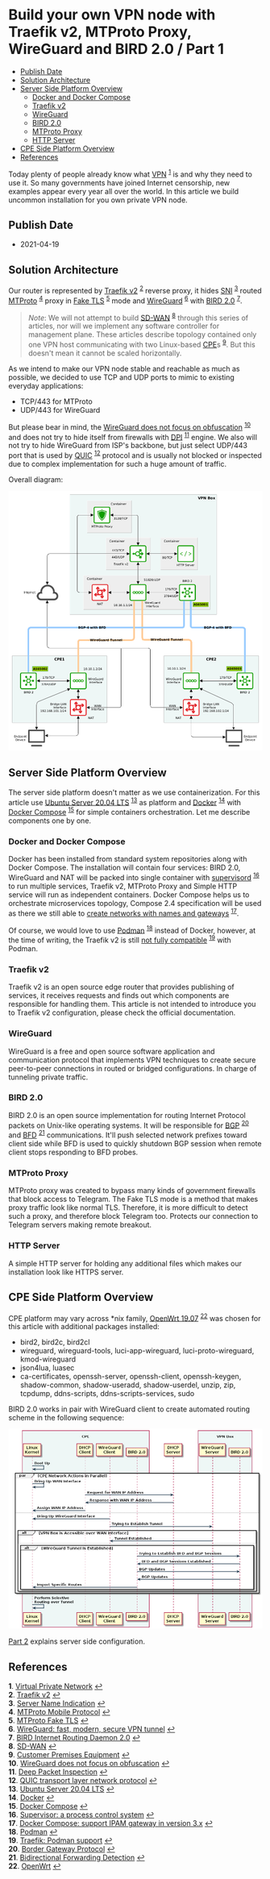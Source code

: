 # Build your own VPN node with Traefik v2, MTProto Proxy, WireGuard and BIRD 2.0 / Part 1

- [Publish Date](#publish-date)
- [Solution Architecture](#solution-architecture)
- [Server Side Platform Overview](#server-side-platform-overview)
  * [Docker and Docker Compose](#docker-and-docker-compose)
  * [Traefik v2](#traefik-v2)
  * [WireGuard](#wireguard)
  * [BIRD 2.0](#bird-20)
  * [MTProto Proxy](#mtproto-proxy)
  * [HTTP Server](#http-server)
- [CPE Side Platform Overview](#cpe-side-platform-overview)
- [References](#references)


Today plenty of people already know what [VPN](https://en.wikipedia.org/wiki/Virtual_private_network) <sup id="a1">[1](#f1)</sup> is and why they need to use it. So many governments have joined Internet censorship, new examples appear every year all over the world. In this article we build uncommon installation for you own private VPN node.

## Publish Date
* 2021-04-19

## Solution Architecture
Our router is represented by [Traefik v2](https://doc.traefik.io/traefik/) <sup id="a2">[2](#f2)</sup> reverse proxy, it hides [SNI](https://en.wikipedia.org/wiki/Server_Name_Indication) <sup id="a3">[3](#f3)</sup> routed [MTProto](https://core.telegram.org/mtproto) <sup id="a4">[4](#f4)</sup> proxy in [Fake TLS](https://geekbrit.org/content/22070) <sup id="a5">[5](#f5)</sup> mode and [WireGuard](https://www.wireguard.com/) <sup id="a6">[6](#f6)</sup> with [BIRD 2.0](https://bird.network.cz/) <sup id="a7">[7](#f7)</sup>.

> *Note*: We will not attempt to build [SD-WAN](https://en.wikipedia.org/wiki/SD-WAN) <sup id="a8">[8](#f8)</sup> through this series of articles, nor will we implement any software controller for management plane. These articles describe topology contained only one VPN host communicating with two Linux-based [CPE](https://en.wikipedia.org/wiki/Customer-premises_equipment)s <sup id="a9">[9](#f9)</sup>. But this doesn't mean it cannot be scaled horizontally.

As we intend to make our VPN node stable and reachable as much as possible, we decided to use TCP and UDP ports to mimic to existing everyday applications:
* TCP/443 for MTProto
* UDP/443 for WireGuard

But please bear in mind, the [WireGuard does not focus on obfuscation](https://www.WireGuard.com/known-limitations/#deep-packet-inspection) <sup id="a10">[10](#f10)</sup> and does not try to hide itself from firewalls with [DPI](https://en.wikipedia.org/wiki/Deep_packet_inspection) <sup id="a11">[11](#f11)</sup> engine. We also will not try to hide WireGuard from ISP's backbone, but just select UDP/443 port that is used by [QUIC](https://en.wikipedia.org/wiki/QUIC) <sup id="a12">[12](#f12)</sup> protocol and is usually not blocked or inspected due to complex implementation for such a huge amount of traffic.

Overall diagram:

![Solution Architecture](vpn-node-on-your-own-1.png)

## Server Side Platform Overview
The server side platform doesn't matter as we use containerization. For this article use [Ubuntu Server 20.04 LTS](https://releases.ubuntu.com/20.04/) <sup id="a13">[13](#f13)</sup> as platform and [Docker](https://www.docker.com/) <sup id="a14">[14](#f14)</sup> with [Docker Compose](https://docs.docker.com/compose/) <sup id="a15">[15](#f15)</sup> for simple containers orchestration. Let me describe components one by one.

### Docker and Docker Compose
Docker has been installed from standard system repositories along with Docker Compose. The installation will contain four services: BIRD 2.0, WireGuard and NAT will be packed into single container with [supervisord](http://supervisord.org/) <sup id="a16">[16](#f16)</sup> to run multiple services, Traefik v2, MTProto Proxy and Simple HTTP service will run as independent containers. Docker Compose helps us to orchestrate microservices topology, Compose 2.4 specification will be used as there we still able to [create networks with names and gateways](https://github.com/docker/compose/issues/6569) <sup id="a17">[17](#f17)</sup>.

Of course, we would love to use [Podman](https://podman.io/) <sup id="a18">[18](#f18)</sup> instead of Docker, however, at the time of writing, the Traefik v2 is still [not fully compatible](https://github.com/traefik/traefik/issues/5730) <sup id="a19">[19](#f19)</sup> with Podman.

### Traefik v2
Traefik v2 is an open source edge router that provides publishing of services, it receives requests and finds out which components are responsible for handling them. This article is not intended to introduce you to Traefik v2 configuration, please check the official documentation.

### WireGuard
WireGuard is a free and open source software application and communication protocol that implements VPN techniques to create secure peer-to-peer connections in routed or bridged configurations. In charge of tunneling private traffic.

### BIRD 2.0
BIRD 2.0 is an open source implementation for routing Internet Protocol packets on Unix-like operating systems. It will be responsible for [BGP](https://en.wikipedia.org/wiki/Border_Gateway_Protocol) <sup id="a20">[20](#f20)</sup> and [BFD](https://en.wikipedia.org/wiki/Bidirectional_Forwarding_Detection) <sup id="a21">[21](#f21)</sup> communications. It'll push selected network prefixes toward client side while BFD is used to quickly shutdown BGP session when remote client stops responding to BFD probes.

### MTProto Proxy
MTProto proxy was created to bypass many kinds of government firewalls that block access to Telegram. The Fake TLS mode is a method that makes proxy traffic look like normal TLS. Therefore, it is more difficult to detect such a proxy, and therefore block Telegram too. Protects our connection to Telegram servers making remote breakout.

### HTTP Server
A simple HTTP server for holding any additional files which makes our installation look like HTTPS server.

## CPE Side Platform Overview
CPE platform may vary across *nix family, [OpenWrt 19.07](https://openwrt.org/) <sup id="a22">[22](#f22)</sup> was chosen for this article with additional packages installed:
* bird2, bird2c, bird2cl
* wireguard, wireguard-tools, luci-app-wireguard, luci-proto-wireguard, kmod-wireguard
* json4lua, luasec
* ca-certificates, openssh-server, openssh-client, openssh-keygen, shadow-common, shadow-useradd, shadow-userdel, unzip, zip, tcpdump, ddns-scripts, ddns-scripts-services, sudo

BIRD 2.0 works in pair with WireGuard client to create automated routing scheme in the following sequence:

![CPE Boot Up Sequence](vpn-node-on-your-own-2.png)

[Part 2](/2021/04/20/vpn-node-on-your-own-part-2.html) explains server side configuration.

## References
<b id="f1">1</b>. [Virtual Private Network](https://en.wikipedia.org/wiki/Virtual_private_network) [↩](#a1)<br/>
<b id="f2">2</b>. [Traefik v2](https://doc.traefik.io/traefik/) [↩](#a2)<br/>
<b id="f3">3</b>. [Server Name Indication](https://en.wikipedia.org/wiki/Server_Name_Indication) [↩](#a3)<br/>
<b id="f4">4</b>. [MTProto Mobile Protocol](https://core.telegram.org/mtproto) [↩](#a4)<br/>
<b id="f5">5</b>. [MTProto Fake TLS](https://geekbrit.org/content/22070) [↩](#a5)<br/>
<b id="f6">6</b>. [WireGuard: fast, modern, secure VPN tunnel](https://www.wireguard.com/) [↩](#a6)<br/>
<b id="f7">7</b>. [BIRD Internet Routing Daemon 2.0](https://bird.network.cz/) [↩](#a7)<br/>
<b id="f8">8</b>. [SD-WAN](https://en.wikipedia.org/wiki/SD-WAN) [↩](#a8)<br/>
<b id="f9">9</b>. [Customer Premises Equipment](https://en.wikipedia.org/wiki/Customer-premises_equipment) [↩](#a9)<br/>
<b id="f10">10</b>. [WireGuard does not focus on obfuscation](https://www.WireGuard.com/known-limitations/#deep-packet-inspection) [↩](#a10)<br/>
<b id="f11">11</b>. [Deep Packet Inspection](https://en.wikipedia.org/wiki/Deep_packet_inspection) [↩](#a11)<br/>
<b id="f12">12</b>. [QUIC transport layer network protocol](https://en.wikipedia.org/wiki/QUIC) [↩](#a12)<br/>
<b id="f13">13</b>. [Ubuntu Server 20.04 LTS](https://releases.ubuntu.com/20.04/) [↩](#a13)<br/>
<b id="f14">14</b>. [Docker](https://www.docker.com/) [↩](#a14)<br/>
<b id="f15">15</b>. [Docker Compose](https://docs.docker.com/compose/) [↩](#a15)<br/>
<b id="f16">16</b>. [Supervisor: a process control system](http://supervisord.org/) [↩](#a16)<br/>
<b id="f17">17</b>. [Docker Compose: support IPAM gateway in version 3.x](https://github.com/docker/compose/issues/6569) [↩](#a17)<br/>
<b id="f18">18</b>. [Podman](https://podman.io/) [↩](#a18)<br/>
<b id="f19">19</b>. [Traefik: Podman support](https://github.com/traefik/traefik/issues/5730) [↩](#a19)<br/>
<b id="f20">20</b>. [Border Gateway Protocol](https://en.wikipedia.org/wiki/Border_Gateway_Protocol) [↩](#a20)<br/>
<b id="f21">21</b>. [Bidirectional Forwarding Detection](https://en.wikipedia.org/wiki/Bidirectional_Forwarding_Detection) [↩](#a21)<br/>
<b id="f23">22</b>. [OpenWrt](https://openwrt.org/) [↩](#a22)<br/>
